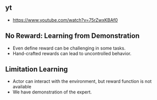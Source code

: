 ## yt  
  * https://www.youtube.com/watch?v=75rZwxKBAf0  

## No Reward: Learning from Demonstration  
  * Even define reward can be challenging in some tasks.  
  * Hand-crafted rewards can lead to uncontrolled behavior.  

## Limitation Learning  
   * Actor can interact with the environment, but reward function is not available  
   * We have demonstration of the expert.  

